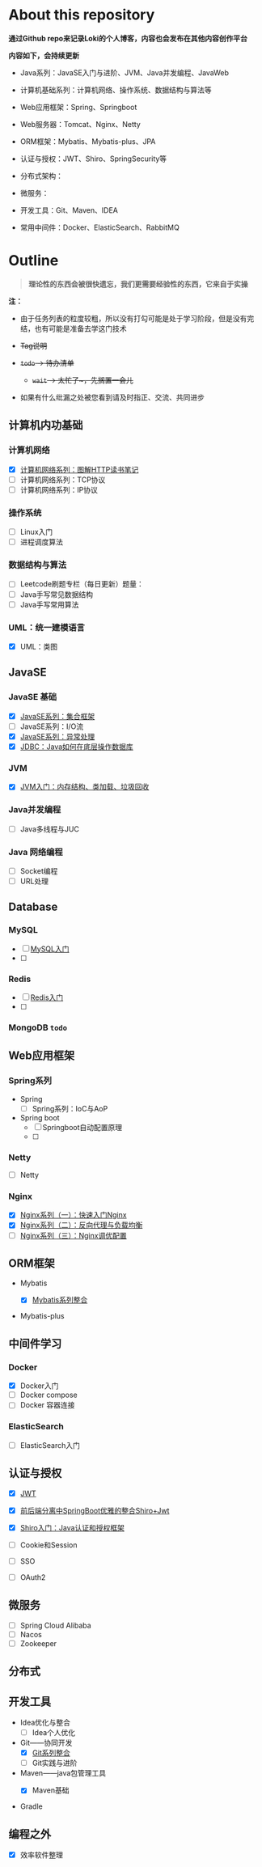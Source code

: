 # About this repository

**通过Github repo来记录Loki的个人博客，内容也会发布在其他内容创作平台**



**内容如下，会持续更新**

+ Java系列：JavaSE入门与进阶、JVM、Java并发编程、JavaWeb

+ 计算机基础系列：计算机网络、操作系统、数据结构与算法等
+ Web应用框架：Spring、Springboot
+ Web服务器：Tomcat、Nginx、Netty
+ ORM框架：Mybatis、Mybatis-plus、JPA
+ 认证与授权：JWT、Shiro、SpringSecurity等
+ 分布式架构：
+ 微服务：
+ 开发工具：Git、Maven、IDEA
+ 常用中间件：Docker、ElasticSearch、RabbitMQ



# Outline

> **理论性的东西会被很快遗忘，我们更需要经验性的东西，它来自于实操**

**注：**

+ 由于任务列表的粒度较粗，所以没有打勾可能是处于学习阶段，但是没有完结，也有可能是准备去学这门技术

+ ~~Tag说明~~
+ ~~`todo` -> 待办清单~~
  + ~~`wait` -> 太忙了~，先搁置一会儿~~
+ 如果有什么纰漏之处被您看到请及时指正、交流、共同进步

## 计算机内功基础

### 计算机网络

- [x] [计算机网络系列：图解HTTP读书笔记](https://blog.csdn.net/Night__breeze/article/details/124874557)
- [ ] 计算机网络系列：TCP协议
- [ ] 计算机网络系列：IP协议 

### 操作系统

- [ ] Linux入门
- [ ] 进程调度算法

### 数据结构与算法

- [ ] Leetcode刷题专栏（每日更新）题量： 
- [ ] Java手写常见数据结构
- [ ] Java手写常用算法

### UML：统一建模语言

- [x] UML：类图

## JavaSE

### JavaSE 基础

- [x] [JavaSE系列：集合框架](blog.csdn.net/Night__breeze/article/details/124346280)
- [ ] JavaSE系列：I/O流 
- [x] [JavaSE系列：异常处理](blog.csdn.net/Night__breeze/article/details/124890564)
- [x] [JDBC：Java如何在底层操作数据库](https://blog.csdn.net/Night__breeze/article/details/120653466?spm=1001.2014.3001.5501)

### JVM

+ [x] [JVM入门：内存结构、类加载、垃圾回收](blog.csdn.net/Night__breeze/article/details/124253231)

### Java并发编程

+ [ ] Java多线程与JUC

### Java 网络编程

- [ ] Socket编程 
- [ ] URL处理 

## Database

### MySQL

- [ ] [MySQL入门]()
- [ ] 

### Redis

- [ ] [Redis入门](https://blog.csdn.net/Night__breeze/article/details/123778708)
- [ ] 

### MongoDB `todo`

## Web应用框架

### Spring系列

+ Spring
  - [ ] Spring系列：IoC与AoP
+ Spring boot
  - [ ] Springboot自动配置原理
  - [ ] 

### Netty

- [ ] Netty

### Nginx

- [x] [Nginx系列（一）：快速入门Nginx](https://blog.csdn.net/Night__breeze/article/details/124457586)
- [x] [Nginx系列（二）：反向代理与负载均衡](https://blog.csdn.net/Night__breeze/article/details/124494678)
- [ ] [Nginx系列（三）：Nginx调优配置]()

## ORM框架

+ Mybatis

  - [x] [Mybatis系列整合](https://blog.csdn.net/Night__breeze/article/details/124792108)

+ Mybatis-plus

  

## 中间件学习

### Docker

- [x] Docker入门
- [ ] Docker compose
- [ ] Docker 容器连接

### ElasticSearch

- [ ] ElasticSearch入门

## 认证与授权

- [x] [JWT](blog.csdn.net/Night__breeze/article/details/123937833)
- [x] [前后端分离中SpringBoot优雅的整合Shiro+Jwt](https://blog.csdn.net/Night__breeze/article/details/124016688)

- [x] [Shiro入门：Java认证和授权框架](https://blog.csdn.net/Night__breeze/article/details/123594845)
- [ ] Cookie和Session
- [ ] SSO
- [ ] OAuth2

## 微服务

- [ ] Spring Cloud Alibaba
- [ ] Nacos
- [ ] Zookeeper

## 分布式







## 开发工具

+ Idea优化与整合
    + [ ] Idea个人优化
+ Git——协同开发
    + [x] [Git系列整合]()
    + [ ] Git实践与进阶

+ Maven——java包管理工具
    + [x] Maven基础


+ Gradle

## 编程之外

  - [x] 效率软件整理



